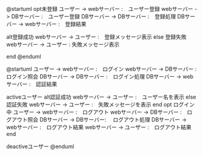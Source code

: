 @startuml
opt未登録
ユーザー -> webサーバー :　ユーザー登録
webサーバー -> DBサーバー :　ユーザー登録
DBサーバー -> DBサーバー :　登録処理
DBサーバー -> webサーバー :　登録結果

alt登録成功
  webサーバー -> ユーザー :　登録メッセージ表示
 else 登録失敗
  webサーバー -> ユーザー : 失敗メッセージ表示
 
 end
@enduml
 
@startuml
ユーザー -> webサーバー :　ログイン
webサーバー -> DBサーバー :　ログイン照会
DBサーバー -> DBサーバー :　ログイン処理
DBサーバー -> webサーバー :　認証結果

activeユーザー
alt認証成功
webサーバー -> ユーザー :　ユーザー名を表示
else 認証失敗
webサーバー -> ユーザー :　失敗メッセージを表示
end
opt ログイン中
ユーザー -> webサーバー :　ログアウト
webサーバー -> DBサーバー :　ログアウト照会
DBサーバー ->  DBサーバー:　 ログアウト処理
DBサーバー -> webサーバー :　ログアウト結果
webサーバー -> ユーザー :　ログアウト結果
end

deactiveユーザー
@enduml
